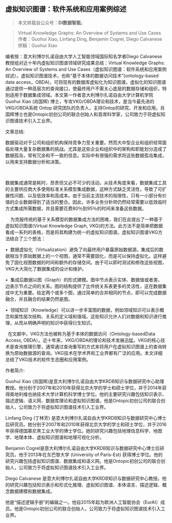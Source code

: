 
## 虚拟知识图谱：软件系统和应用案例综述

> 本文转载自公众号：**DI数据智能**。

> Virtual Knowledge Graphs: An Overview of Systems and Use Cases
> 作者：Guohui Xiao, Linfang Ding, Benjamin Cogrel, Diego Calvanese
> 供稿：Guohui Xiao

编者按：意大利博尔扎诺自由大学人工智能领域国际知名学者Diego Calvanese 教授组对近十年内虚拟知识图谱领域研究成果总结：Virtual Knowledge Graphs: An Overview of Systems and Use Cases（虚拟知识图谱：软件系统和应用案例综述）。虚拟知识图谱技术，也称“基于本体的数据访问技术”(ontology-based data access，OBDA)，可将现有的数据库虚拟化为知识图谱。虚拟化的知识图谱通过提供一种高层次的查询接口，使最终用户不需关心底层的数据存储和组织，特别适用于数据集成领域。本文第一作者意大利博尔扎诺自由大学计算机学院Guohui Xiao (肖国辉) 博士，专攻VKG/OBDA理论和技术，是当今最先进的VKG/OBDA系统 Ontop 研究团队的负责人，主持Ontop的研究、开发和应用。肖国辉博士也是Ontopic初创公司的联合创始人和首席科学家，公司致力于将虚拟知识图谱技术引入工业界。


文章总结:

数据驱动对于公司和组织机构保持竞争力至关重要。然而大中型企业和组织经常面临处理大量复杂数据集的挑战。尤其是这些企业和组织中的架构和职能划分造成了数据孤岛，常有冗余和不一致的信息。实际中有很强的需求将这些数据孤岛集成，以用来支持数据分析和决策。

  
 
数据集成通常是耗时，昂贵但又必不可少的活动。从技术角度来看，数据集成工具的主要供应商大多使用标准关系模型集成数据，这种方式缺乏灵活性，导致了可扩展性问题、以及低效率和高成本。由于当前主流技术的局限性，只有一小部分有价值的企业数据得到了适当的整合。因此，许多业务分析师仍然经常需要以低效临时方式集成所需数据，并且需要花费80％到95％的时间来准备这些数据。

   
 为克服传统的基于关系模型的数据集成方法的困难，我们在此提出了一种基于虚拟知识图谱(Virtual Knowledge Graph, 
VKG)的方法。此方法不是简单把数据看成一系列的表格，而是将其构建为统一的虚拟知识图谱。虚拟知识图谱VKG方法结合了三个想法：

•  数据虚拟化（Virtualization）避免了向最终用户暴露原始数据源。集成后的数据相当于原始数据上的一个视图，通常不需要固化，而是可以保持虚拟化。这样避免了固化视图数据的时间和额外的存储空间。由于可以即时测试和修改这些视图，VKG大大简化了数据集成的设计和维护。

•  集成后数据以图（Graph）的形式建模。图中节点表示实体、数据值或者类，边表示节点之间的关系。图的结构提供了比传统关系表更多的灵活性，这在数据集成中尤为重要。给定两个或多个图，通过简单的合并相同的节点，即可以完成数据融合，并且融合的结果仍然是图。

•  领域知识（Knowledge）可以进一步丰富图的数据，例如领域知识可以表示概念和属性层次结构、关系的定义域和值域。这些知识允许人们对数据和知识进行推理，从而从明确声明的知识中获得衍生知识。

 
 在文献中，VKG方法也被称为基于本体的数据访问（Ontology-basedData Access, 
OBDA）。近十年来，VKG/OBDA的理论和技术发展迅猛。VKG的核心技术是查询推理引擎，通常通过查询重写的方式来将用户在虚拟知识图谱上的查询转换为原始数据源的查询。VKG技术在学术界和工业界都有广泛的应用。本文详细总结了VKG技术的软件生态圈和应用案例。



作者简介:



Guohui
 Xiao 
(肖国辉)是意大利博尔扎诺自由大学KRDB知识与数据研究中心助理教授。他分别于2007年和2010年获得北京大学的学士和硕士学位，并于2014年获得奥地利维也纳技术大学计算机科学博士学位。他的主要研究兴趣包括知识表示、描述逻辑、语义网、数据库理论和虚拟知识图谱。他是Ontopic初创公司的联合创始人，公司致力于将虚拟知识图谱技术引入工业界。

Linfang
 Ding (丁林芳) 
是意大利博尔扎诺自由大学KRDB知识与数据研究中心博士后研究员。她分别于2007年和2010年获得北京大学的学士和硕士学位，并于2016年获得德国慕尼黑工业大学的博士学位。她的研究兴趣包括地理信息科学、地图学、地理本体、虚拟知识图谱和地理可视化分析。

Benjamin
 Cogrel是意大利博尔扎诺自由大学KRDB知识与数据研究中心博士后研究员。他于2013年在东巴黎大学 (University of 
Paris-Est) 
获得博士学位。他的研究兴趣包括虚拟知识图谱、数据集成和语义网。他是Ontopic初创公司的联合创始人，公司致力于将虚拟知识图谱技术引入工业界。

Diego
 Calvanese 
是意大利博尔扎诺自由大学KRDB知识与数据研究中心教授。他的研究兴趣包括知识表示和形式化推理、虚拟知识图谱、本体语言、描述逻辑、概念数据建模和数据集成。
 
他是“描述逻辑手册”的编辑之一。他自2015年起为欧洲人工智能协会（EurAI）成员。他是Ontopic初创公司的联合创始人，公司致力于将虚拟知识图谱技术引入工业界。

